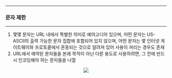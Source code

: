 -----
### 문자 제한
-----
1. 몇몇 문자는 URL 내에서 특별한 의미로 예야고디어 있으며, 어떤 문자는 US-ASCII의 출력 가능한 문자 집합에 포함되어 있지 않으며, 어떤 문자는 몇 인터넷 게이트웨이와 프로토콜에서 혼동되는 것으로 알려져 있어 사용이 꺼리는 경우도 존재
2. URL에서 예약된 문자들을 본래 목적이 아닌 다른 용도로 사용하려면, 그 전에 반드시 인코딩해야 하는 문자들을 나열
<div align="center">
<img src="https://github.com/user-attachments/assets/6de61ab5-7d59-44d0-9f71-fcb8de386d07">
</div>

